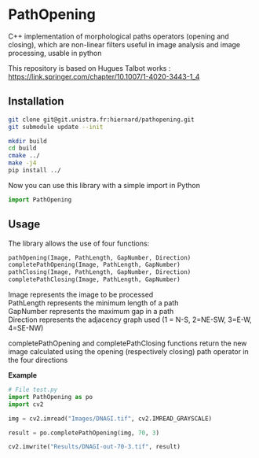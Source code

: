 # PathOpening

C++ implementation of morphological paths operators (opening and closing), which are non-linear filters useful in image analysis and image processing, usable in python 

This repository is based on Hugues Talbot works : https://link.springer.com/chapter/10.1007/1-4020-3443-1_4


## Installation

```sh
git clone git@git.unistra.fr:hiernard/pathopening.git
git submodule update --init
```

```sh
mkdir build
cd build
cmake ../
make -j4
pip install ../
```

Now you can use this library with a simple import in Python

```py
import PathOpening
```

## Usage

The library allows the use of four functions:
```py
pathOpening(Image, PathLength, GapNumber, Direction)
completePathOpening(Image, PathLength, GapNumber)
pathClosing(Image, PathLength, GapNumber, Direction)
completePathClosing(Image, PathLength, GapNumber)
```
Image represents the image to be processed<br>
PathLength represents the minimum length of a path<br>
GapNumber represents the maximum gap in a path<br>
Direction represents the adjacency graph used (1 = N-S, 2=NE-SW, 3=E-W, 4=SE-NW)

completePathOpening and completePathClosing functions return the new image calculated using the opening (respectively closing) path operator in the four directions

**Example**

```py
# File test.py
import PathOpening as po  
import cv2

img = cv2.imread("Images/DNAGI.tif", cv2.IMREAD_GRAYSCALE)

result = po.completePathOpening(img, 70, 3)

cv2.imwrite("Results/DNAGI-out-70-3.tif", result)
```
